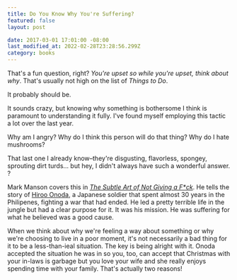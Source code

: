 ```yaml
---
title: Do You Know Why You're Suffering?
featured: false
layout: post

date: 2017-03-01 17:01:00 -08:00
last_modified_at: 2022-02-28T23:28:56.299Z
category: books
---
```


That's a fun question, right? _You're upset so while you're upset, think about why_. That's usually not high on the list of _Things to Do_.

It probably should be.

It sounds crazy, but knowing why something is bothersome I think is paramount to understanding it fully. I've found myself employing this tactic a lot over the last year.

Why am I angry? Why do I think this person will do that thing? Why do I hate mushrooms?

That last one I already know–they're disgusting, flavorless, spongey, sprouting dirt turds… but hey, I didn't always have such a wonderful answer. ?

Mark Manson covers this in _[The Subtle Art of Not Giving a F*ck](https://amzn.to/2J2k4Bh)_. He tells the story of [Hiroo Onoda](https://amzn.to/2J2k4Bh), a Japanese soldier that spent almost 30 years in the Philipenes, fighting a war that had ended. He led a pretty terrible life in the jungle but had a clear purpose for it. It was his mission. He was suffering for what he believed was a good cause.

When we think about why we're feeling a way about something or why we're choosing to live in a poor moment, it's not necessarily a bad thing for it to be a less-than-ieal situation. The key is being alright with it. Onoda accepted the situation he was in so you, too, can accept that Christmas with your in-laws is garbage but you love your wife and she really enjoys spending time with your family. That's actually two reasons!

